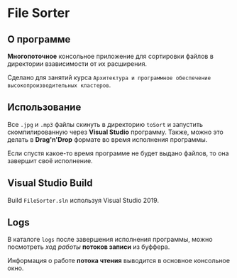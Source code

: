 # File Sorter
## О программе
**Многопоточное** консольное приложение для сортировки файлов в директории взависимости от их расширения.
 
Сделано для занятий курса `Архитектура и программное обеспечение высокопроизводительных кластеров`.

## Использование
Все `.jpg` и `.mp3` файлы скинуть в директорию `toSort` и запустить скомпилированную через **Visual Studio** программу.
Также, можно это делать в **Drag'n'Drop** формате во время исполнения программы.

Если спустя какое-то время программе не будет выдано файлов, то она завершит своё исполнение.

## Visual Studio Build
Build `FileSorter.sln` используя Visual Studio 2019.

## Logs
В каталоге `logs` после завершения исполнения программы, можно посмотреть *ход работы* **потоков записи** из буффера.

Информация о работе **потока чтения** выводится в основное консольное окно.
